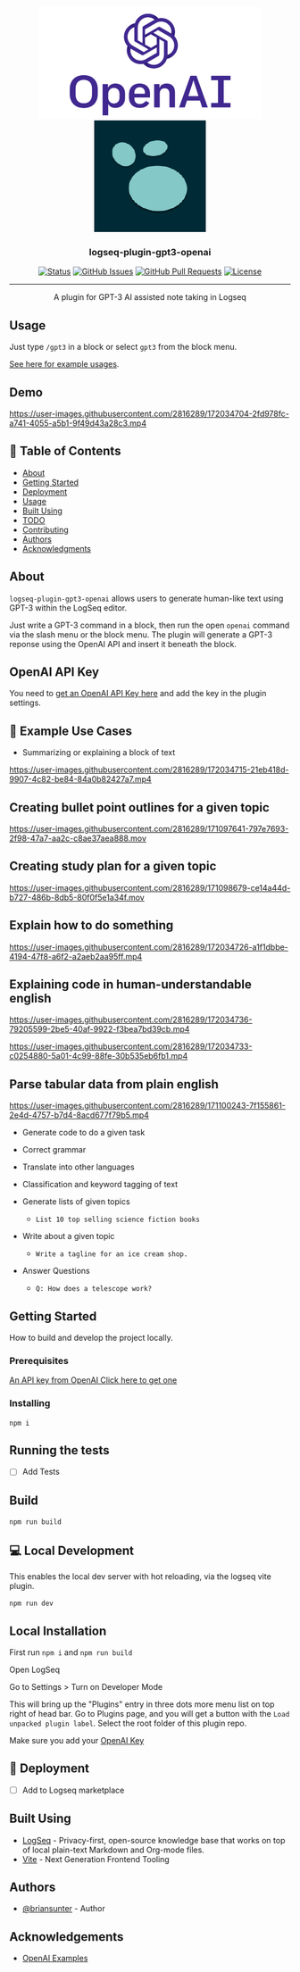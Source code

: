 <p align="center">
  <a href="" rel="noopener">
 <img width=400px height=200px src="./docs/openai.webp" alt="Project logo"></a>
 <img width=200px height=200px src="./docs/logseq.png" alt="Project logo"></a>
</p>

<h3 align="center">logseq-plugin-gpt3-openai</h3>

<div align="center">

[![Status](https://img.shields.io/badge/status-active-success.svg)]()
[![GitHub Issues](https://img.shields.io/github/issues/briansunter/logseq-plugin-gpt3-openai.svg)](https://github.com/briansunter/logseq-plugin-gpt3-openai)
[![GitHub Pull Requests](https://img.shields.io/github/issues-pr/briansunter/logseq-plugin-gpt3-openai.svg)](https://github.com/briansunter/logseq-plugin-gpt3-openai)
[![License](https://img.shields.io/badge/license-MIT-blue.svg)](/LICENSE)

</div>

---

<p align="center"> A plugin for GPT-3 AI assisted note taking in Logseq
    <br>
</p>

## Usage

Just type `/gpt3` in a block or select `gpt3` from the block menu.

[See here for example usages](https://beta.openai.com/examples).

## Demo

<https://user-images.githubusercontent.com/2816289/172034704-2fd978fc-a741-4055-a5b1-9f49d43a28c3.mp4>

## 📝 Table of Contents

- [About](#about)
- [Getting Started](#getting_started)
- [Deployment](#deployment)
- [Usage](#usage)
- [Built Using](#built_using)
- [TODO](../TODO.md)
- [Contributing](../CONTRIBUTING.md)
- [Authors](#authors)
- [Acknowledgments](#acknowledgement)

## About <a name = "about"></a>

`logseq-plugin-gpt3-openai` allows users to generate human-like text using GPT-3 within the LogSeq editor.

Just write a GPT-3 command in a block, then run the open `openai` command via the slash menu or the block menu. The plugin will generate a GPT-3 reponse using the OpenAI API and insert it beneath the block.

## OpenAI API Key

You need to [get an OpenAI API Key here](https://openai.com/api/) and add the key in the plugin settings.

## 📖 Example Use Cases

- Summarizing or explaining a block of text

<https://user-images.githubusercontent.com/2816289/172034715-21eb418d-9907-4c82-be84-84a0b82427a7.mp4>

## Creating bullet point outlines for a given topic

<https://user-images.githubusercontent.com/2816289/171097641-797e7693-2f98-47a7-aa2c-c8ae37aea888.mov>

## Creating study plan for a given topic

<https://user-images.githubusercontent.com/2816289/171098679-ce14a44d-b727-486b-8db5-80f0f5e1a34f.mov>

## Explain how to do something

<https://user-images.githubusercontent.com/2816289/172034726-a1f1dbbe-4194-47f8-a6f2-a2aeb2aa95ff.mp4>

## Explaining code in human-understandable english

<https://user-images.githubusercontent.com/2816289/172034736-79205599-2be5-40af-9922-f3bea7bd39cb.mp4>

<https://user-images.githubusercontent.com/2816289/172034733-c0254880-5a01-4c99-88fe-30b535eb6fb1.mp4>

## Parse tabular data from plain english

<https://user-images.githubusercontent.com/2816289/171100243-7f155861-2e4d-4757-b7d4-8acd677f79b5.mp4>

- Generate code to do a given task
- Correct grammar
- Translate into other languages

- Classification and keyword tagging of text
- Generate lists of given topics
  - `List 10 top selling science fiction books`
- Write about a given topic
  - `Write a tagline for an ice cream shop.`
- Answer Questions
  - `Q: How does a telescope work?`

## Getting Started <a name = "getting_started"></a>

How to build and develop the project locally.

### Prerequisites

[An API key from OpenAI Click here to get one](https://beta.openai.com/account/api-keys)

### Installing

```
npm i
```

## Running the tests <a name = "tests"></a>

- [ ] Add Tests

## Build <a name="usage"></a>

```
npm run build
```

## 💻 Local Development

This enables the local dev server with hot reloading, via the logseq vite plugin.

```
npm run dev
```

## Local Installation

First run `npm i` and `npm run build`

Open LogSeq

Go to Settings > Turn on Developer Mode

This will bring up the "Plugins" entry in three dots more menu list on top right of head bar. Go to Plugins page, and you will get a button with the  `Load unpacked plugin label`. Select the root folder of this plugin repo.

Make sure you add your [OpenAI Key](https://beta.openai.com/account/api-keys)

## 🚀 Deployment <a name = "deployment"></a>

- [ ] Add to Logseq marketplace

## Built Using <a name = "built_using"></a>

- [LogSeq](https://logseq.com/) - Privacy-first, open-source knowledge base that works on top of local plain-text Markdown and Org-mode files.
- [Vite](https://vitejs.dev/) - Next Generation Frontend Tooling

## Authors <a name = "authors"></a>

- [@briansunter](https://github.com/birnaunster) - Author

## Acknowledgements <a name = "acknowledgement"></a>

- [OpenAI Examples](https://beta.openai.com/examples)

